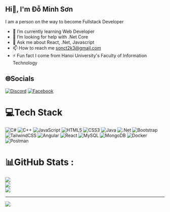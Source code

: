 ## Hi👋, I'm Đỗ Minh Sơn

I am a person on the way to become Fullstack Developer

- 🌱 I’m currently learning Web Developer
- 🤔 I’m looking for help with .Net Core
- 💬 Ask me about React, .Net, Javascript
- 📫 How to reach me sonct2k3@gmail.com
- ⚡  Fun fact I come from Hanoi University's Faculty of Information Technology

## 🌐Socials
[![Discord](https://img.shields.io/badge/Discord-%237289DA.svg?logo=discord&logoColor=white)](htttps://discord.gg/674237251340861450) [![Facebook](https://img.shields.io/badge/Facebook-%231877F2.svg?logo=Facebook&logoColor=white)](https://facebook.com/https://www.facebook.com/oson.201917) 

# 💻Tech Stack
![C#](https://img.shields.io/badge/c%23-%23239120.svg?style=for-the-badge&logo=c-sharp&logoColor=white) ![C++](https://img.shields.io/badge/c++-%2300599C.svg?style=for-the-badge&logo=c%2B%2B&logoColor=white) ![JavaScript](https://img.shields.io/badge/javascript-%23323330.svg?style=for-the-badge&logo=javascript&logoColor=%23F7DF1E) ![HTML5](https://img.shields.io/badge/html5-%23E34F26.svg?style=for-the-badge&logo=html5&logoColor=white) ![CSS3](https://img.shields.io/badge/css3-%231572B6.svg?style=for-the-badge&logo=css3&logoColor=white) ![Java](https://img.shields.io/badge/java-%23ED8B00.svg?style=for-the-badge&logo=java&logoColor=white) ![.Net](https://img.shields.io/badge/.NET-5C2D91?style=for-the-badge&logo=.net&logoColor=white) ![Bootstrap](https://img.shields.io/badge/bootstrap-%23563D7C.svg?style=for-the-badge&logo=bootstrap&logoColor=white) ![TailwindCSS](https://img.shields.io/badge/tailwindcss-%2338B2AC.svg?style=for-the-badge&logo=tailwind-css&logoColor=white) ![Angular](https://img.shields.io/badge/angular-%23DD0031.svg?style=for-the-badge&logo=angular&logoColor=white) ![React](https://img.shields.io/badge/react-%2320232a.svg?style=for-the-badge&logo=react&logoColor=%2361DAFB) ![MySQL](https://img.shields.io/badge/mysql-%2300f.svg?style=for-the-badge&logo=mysql&logoColor=white) ![MongoDB](https://img.shields.io/badge/MongoDB-%234ea94b.svg?style=for-the-badge&logo=mongodb&logoColor=white) ![Docker](https://img.shields.io/badge/docker-%230db7ed.svg?style=for-the-badge&logo=docker&logoColor=white) ![Postman](https://img.shields.io/badge/Postman-FF6C37?style=for-the-badge&logo=postman&logoColor=white)
# 📊GitHub Stats :
![](https://github-readme-stats.vercel.app/api?username=Son2k5&theme=radical&hide_border=false&include_all_commits=false&count_private=false)<br/>
![](https://github-readme-streak-stats.herokuapp.com/?user=Son2k5&theme=radical&hide_border=false)<br/>
![](https://github-readme-stats.vercel.app/api/top-langs/?username=Son2k5&theme=radical&hide_border=false&include_all_commits=false&count_private=false&layout=compact)

---
[![](https://visitcount.itsvg.in/api?id=Son2k5&icon=0&color=0)](https://visitcount.itsvg.in)
